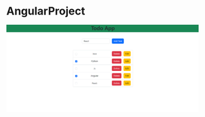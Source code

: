 # AngularProject


![Screenshot of Todo App][def]

[def]: ./Screenshots/Screenshot-Todo-App.png "Screenshot of Todo App"


